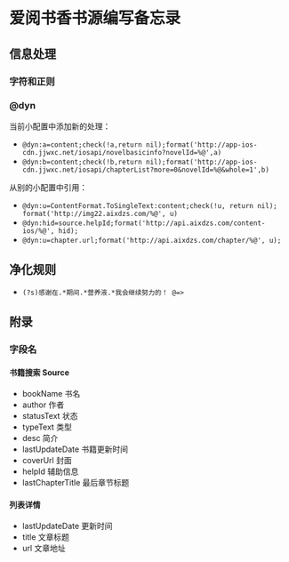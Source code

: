 # 爱阅书香书源编写备忘录

## 信息处理

### 字符和正则

### @dyn

当前小配置中添加新的处理：

- `@dyn:a=content;check(!a,return nil);format('http://app-ios-cdn.jjwxc.net/iosapi/novelbasicinfo?novelId=%@',a)` 
- `@dyn:b=content;check(!b,return nil);format('http://app-ios-cdn.jjwxc.net/iosapi/chapterList?more=0&novelId=%@&whole=1',b)`

从别的小配置中引用：
- `@dyn:u=ContentFormat.ToSingleText:content;check(!u, return nil); format('http://img22.aixdzs.com/%@', u)`
- `@dyn:hid=source.helpId;format('http://api.aixdzs.com/content-ios/%@', hid);`
- `@dyn:u=chapter.url;format('http://api.aixdzs.com/chapter/%@', u);`

## 净化规则

- `(?s)感谢在.*期间.*营养液.*我会继续努力的！ @=>`


## 附录

### 字段名

#### 书籍搜索 Source

- bookName 书名
- author 作者
- statusText 状态
- typeText 类型
- desc 简介
- lastUpdateDate 书籍更新时间
- coverUrl 封面
- helpId 辅助信息
- lastChapterTitle 最后章节标题

#### 列表详情

- lastUpdateDate 更新时间
- title 文章标题
- url 文章地址